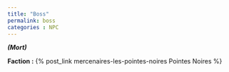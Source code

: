```yaml
---
title: "Boss"
permalink: boss
categories : NPC
---
```


***(Mort)***

**Faction :** {% post_link mercenaires-les-pointes-noires Pointes Noires %}
